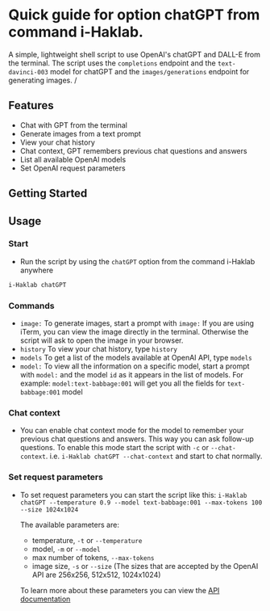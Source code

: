 # Quick guide for option chatGPT from command i-Haklab.

A simple, lightweight shell script to use OpenAI's chatGPT and DALL-E from the terminal.
The script uses the `completions` endpoint and the `text-davinci-003` model for chatGPT and the `images/generations` endpoint for generating images.
/
## Features

- Chat with GPT from the terminal
- Generate images from a text prompt
- View your chat history
- Chat context, GPT remembers previous chat questions and answers
- List all available OpenAI models 
- Set OpenAI request parameters

## Getting Started

## Usage

### Start

  - Run the script by using the `chatGPT` option from the command i-Haklab anywhere
  ```bash
  i-Haklab chatGPT
  ```

### Commands

  - `image:` To generate images, start a prompt with `image:`
    If you are using iTerm, you can view the image directly in the terminal. Otherwise the script will ask to open the image in your browser.
  - `history` To view your chat history, type `history`
  - `models` To get a list of the models available at OpenAI API, type `models`
  - `model:` To view all the information on a specific model, start a prompt with `model:` and the model `id` as it appears in the list of models. For example: `model:text-babbage:001` will get you all the fields for `text-babbage:001` model

### Chat context

  - You can enable chat context mode for the model to remember your previous chat questions and answers. This way you can ask follow-up questions. To enable this mode start the script with `-c` or `--chat-context`. i.e. `i-Haklab chatGPT --chat-context` and start to chat normally.

### Set request parameters

  - To set request parameters you can start the script like this: `i-Haklab chatGPT --temperature 0.9 --model text-babbage:001 --max-tokens 100 --size 1024x1024`
  
    The available parameters are: 
      - temperature,  `-t` or `--temperature`
      - model, `-m` or `--model`
      - max number of tokens, `--max-tokens`
      - image size, `-s` or `--size` (The sizes that are accepted by the OpenAI API are 256x256, 512x512, 1024x1024)
      
    To learn more about these parameters you can view the [API documentation](https://platform.openai.com/docs/api-reference/completions/create)

